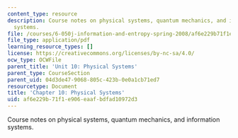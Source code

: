 ```yaml
---
content_type: resource
description: Course notes on physical systems, quantum mechanics, and information
  systems.
file: /courses/6-050j-information-and-entropy-spring-2008/af6e229b71f1e906eaafbdfad10972d3_MIT6_050JS08_chapter10.pdf
file_type: application/pdf
learning_resource_types: []
license: https://creativecommons.org/licenses/by-nc-sa/4.0/
ocw_type: OCWFile
parent_title: 'Unit 10: Physical Systems'
parent_type: CourseSection
parent_uid: 04d3de47-9068-805c-423b-0e0a1cb71ed7
resourcetype: Document
title: 'Chapter 10: Physical Systems'
uid: af6e229b-71f1-e906-eaaf-bdfad10972d3
---
```

Course notes on physical systems, quantum mechanics, and information systems.